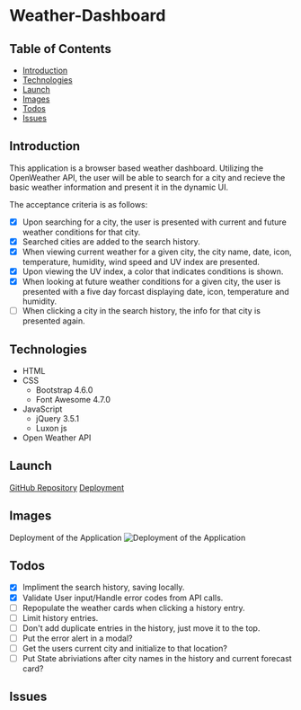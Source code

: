 # Weather-Dashboard

## Table of Contents

- [Introduction](#introduction)
- [Technologies](#technologies)
- [Launch](#launch)
- [Images](#images)
- [Todos](#todos)
- [Issues](#issues)

## Introduction

This application is a browser based weather dashboard. Utilizing the OpenWeather API, the user will be able to search for a city and recieve the basic weather information and present it in the dynamic UI.

The acceptance criteria is as follows:

- [x] Upon searching for a city, the user is presented with current and future weather conditions for that city.
- [x] Searched cities are added to the search history.
- [x] When viewing current weather for a given city, the city name, date, icon, temperature, humidity, wind speed and UV index are presented.
- [x] Upon viewing the UV index, a color that indicates conditions is shown.
- [x] When looking at future weather conditions for a given city, the user is presented with a five day forcast displaying date, icon, temperature and humidity.
- [ ] When clicking a city in the search history, the info for that city is presented again.

## Technologies

- HTML
- CSS
  - Bootstrap 4.6.0
  - Font Awesome 4.7.0
- JavaScript
  - jQuery 3.5.1
  - Luxon js
- Open Weather API

## Launch

[GitHub Repository](https://github.com/Connerjm/Weather-Dashboard)
[Deployment](https://connerjm.github.io/Weather-Dashboard/)

## Images

Deployment of the Application
![Deployment of the Application](#)

## Todos

- [x] Impliment the search history, saving locally.
- [x] Validate User input/Handle error codes from API calls.
- [ ] Repopulate the weather cards when clicking a history entry.
- [ ] Limit history entries.
- [ ] Don't add duplicate entries in the history, just move it to the top.
- [ ] Put the error alert in a modal?
- [ ] Get the users current city and initialize to that location?
- [ ] Put State abriviations after city names in the history and current forecast card?

## Issues
